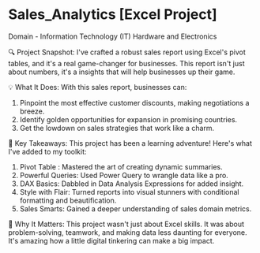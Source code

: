 # Sales_Analytics [Excel Project]
Domain - Information Technology (IT) Hardware and Electronics

🔍 Project Snapshot: I've crafted a robust sales report using Excel's pivot tables, and it's a real game-changer for businesses. This report isn't just about numbers, it's a insights that will help businesses up their game.

💡 What It Does: With this sales report, businesses can:

1. Pinpoint the most effective customer discounts, making negotiations a breeze.
2. Identify golden opportunities for expansion in promising countries.
3. Get the lowdown on sales strategies that work like a charm.

🌟 Key Takeaways: This project has been a learning adventure! Here's what I've added to my toolkit:

1. Pivot Table : Mastered the art of creating dynamic summaries.
2. Powerful Queries: Used Power Query to wrangle data like a pro.
3. DAX Basics: Dabbled in Data Analysis Expressions for added insight.
4. Style with Flair: Turned reports into visual stunners with conditional formatting and beautification.
5. Sales Smarts: Gained a deeper understanding of sales domain metrics.

🌟 Why It Matters: This project wasn't just about Excel skills. It was about problem-solving, teamwork, and making data less daunting for everyone. It's amazing how a little digital tinkering can make a big impact.
